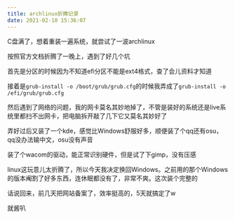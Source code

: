 ```yaml
---
title: archlinux折腾记录
date: 2021-02-10 15:36:07
---
```


C盘满了，想着重装一遍系统，就尝试了一波archlinux

<!-- more -->

按照官方文档折腾了一晚上，遇到了好几个坑  

首先是分区的时候因为不知道efi分区不能是ext4格式，查了会儿资料才知道

接着是`grub-install -o /boot/grub/grub.cfg`的时候我弄成了`grub-install -o /efi/grub/grub.cfg`

然后遇到了网络的问题，我的网卡莫名其妙地掉了，不管是装好的系统还是live系统里都扫不出网卡，把电脑拆开敲了几下它又莫名其妙好了

弄好过后又装了一个kde，感觉比Windows舒服好多，顺便装了个qq还有osu，qq没办法输中文，osu没有声音  

装了个wacom的驱动，能正常识别硬件，但是试了下gimp，没有压感

linux这玩意儿太折腾了，所以今天我决定换回Windows。之前用的那个Windows的版本阉割了好多东西，连休眠都没有了，非常不爽。这次装个完整的

话说回来，前几天把网站备案了，效率挺高的，5天就搞定了w

就酱叭  
